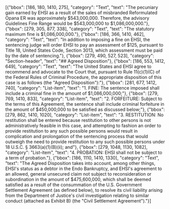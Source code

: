 [{"bbox": [186, 180, 1410, 275], "category": "Text", "text": "The pecuniary gain earned by EHSI as a result of the sales of misbranded Reformulated Opana ER was approximately $543,000,000. Therefore, the advisory Guidelines Fine Range would be $543,000,000 to $1,086,000,000."}, {"bbox": [279, 305, 877, 338], "category": "Text", "text": "The statutory maximum fine is $1,086,000,000."}, {"bbox": [186, 366, 1410, 462], "category": "Text", "text": "In addition to imposing a fine on EHSI, the sentencing judge will order EHSI to pay an assessment of $125, pursuant to Title 18, United States Code, Section 3013, which assessment must be paid by the date of sentencing."}, {"bbox": [279, 490, 527, 523], "category": "Section-header", "text": "## Agreed Disposition"}, {"bbox": [186, 553, 1412, 649], "category": "Text", "text": "The United States and EHSI agree to recommend and advocate to the Court that, pursuant to Rule 11(c)(1)(C) of the Federal Rules of Criminal Procedure, the appropriate disposition of this case is as follows (the \"Agreed Disposition\"):"}, {"bbox": [281, 677, 1412, 740], "category": "List-item", "text": "1. FINE: The sentence imposed shall include a criminal fine in the amount of $1,086,000,000;"}, {"bbox": [279, 769, 1410, 833], "category": "List-item", "text": "2. FORFEITURE: Subject to the terms of this Agreement, the sentence shall include criminal forfeiture in the amount of $450,000,000 to be satisfied as discussed below;"}, {"bbox": [279, 862, 1410, 1020], "category": "List-item", "text": "3. RESTITUTION: No restitution shall be entered because restitution to other persons is not administratively feasible in this case, and attempting to fashion an order to provide restitution to any such possible persons would result in complication and prolongation of the sentencing process that would outweigh the need to provide restitution to any such possible persons under 18 U.S.C. § 3663(a)(1)(B)(ii); and"}, {"bbox": [279, 1048, 1130, 1082], "category": "List-item", "text": "4. PROBATION: EHSI shall not be subject to a term of probation."}, {"bbox": [186, 1110, 1410, 1330], "category": "Text", "text": "The Agreed Disposition takes into account, among other things, EHSI's status as a debtor in the Endo Bankruptcy, and EHSI's agreement to an allowed, general unsecured claim not subject to reconsideration or subordination in the amount of $475,600,000, which shall be deemed satisfied as a result of the consummation of the U.S. Government Settlement Agreement (as defined below), to resolve its civil liability arising from the Department of Justice's civil investigation relating to similar conduct (attached as Exhibit B) (the \"Civil Settlement Agreement\")."}]